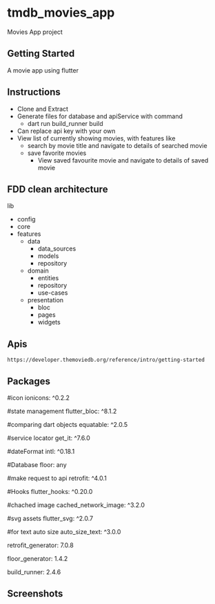# tmdb_movies_app
Movies App project
## Getting Started
A movie app using flutter
## Instructions
- Clone and Extract
- Generate files for database and apiService with command
  - dart run build_runner build
- Can replace api key with your own
- View list of currently showing movies, with features like
  - search by movie title and navigate to details of searched movie
  - save favorite movies
    - View saved favourite movie and navigate to details of saved movie
## FDD clean architecture
lib
- config
- core
- features
  - data
    - data_sources
    - models
    - repository
  - domain
    - entities
    - repository
    - use-cases
  - presentation
    - bloc
    - pages
    - widgets
## Apis
    https://developer.themoviedb.org/reference/intro/getting-started
## Packages
#icon
ionicons: ^0.2.2

#state management
flutter_bloc: ^8.1.2

#comparing dart objects
equatable: ^2.0.5

#service locator
get_it: ^7.6.0

#dateFormat
intl: ^0.18.1

#Database
floor: any

#make request to api
retrofit: ^4.0.1

#Hooks
flutter_hooks: ^0.20.0

#chached image
cached_network_image: ^3.2.0

#svg assets
flutter_svg: ^2.0.7

#for text auto size
auto_size_text: ^3.0.0

retrofit_generator: 7.0.8

floor_generator: 1.4.2

build_runner: 2.4.6
## Screenshots




